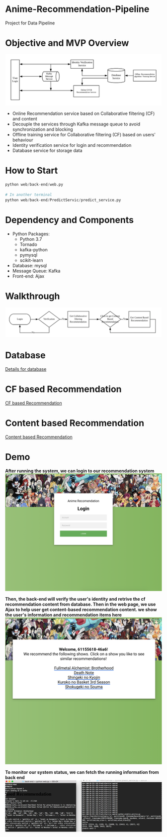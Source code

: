 # Anime-Recommendation-Pipeline
Project for Data Pipeline

# Objective and MVP Overview
![System Framework](https://github.com/Steven13737/Anime-Recommendation-Pipeline/blob/master/src/Pipeline%20Service.png)
+ Online Recommendation service based on Collaborative filtering (CF) and content
+ Decouple the services through Kafka message queue to avoid synchronization and blocking
+ Offline training service for Collaborative filtering (CF) based on users' behaviour 
+ Identity verification service for login and recommendation
+ Database service for storage data

# How to Start
```python
python web/back-end/web.py

# In another terminal
python web/back-end/PredictServic/predict_service.py
```

# Dependency and Components
+ Python Packages:
  + Python 3.7
  + Tornado
  + kafka-python
  + pymysql
  + scikit-learn
+ Database: mysql
+ Message Queue: Kafka
+ Front-end: Ajax

# Walkthrough
![Walkthrough](https://github.com/Steven13737/Anime-Recommendation-Pipeline/blob/master/src/Logic.png)


# Database
[Details for database](https://github.com/Steven13737/Anime-Recommendation-Pipeline/tree/master/database)

# CF based Recommendation
[CF based Recommendation](https://github.com/Steven13737/Anime-Recommendation-Pipeline/blob/master/recommendation)

# Content based Recommendation
[Content based Recommendation](https://github.com/Steven13737/Anime-Recommendation-Pipeline/blob/master/src/Recommendation2.png)

# Demo
**After running the system, we can login to our recommendation system**
![Login Page](https://github.com/Steven13737/Anime-Recommendation-Pipeline/blob/master/src/Login.png)

**Then, the back-end will verify the user's identity and retrive the cf recommendation content from database. Then in the web page, we use Ajax to help user get content-based recommendation content. we show the user's information and recommendation items here**
![Recommendation Page](https://github.com/Steven13737/Anime-Recommendation-Pipeline/blob/master/src/Recommendation.png)

**To monitor our system status, we can fetch the running information from back end**
![Back-end log](https://github.com/Steven13737/Anime-Recommendation-Pipeline/blob/master/src/log.png)

